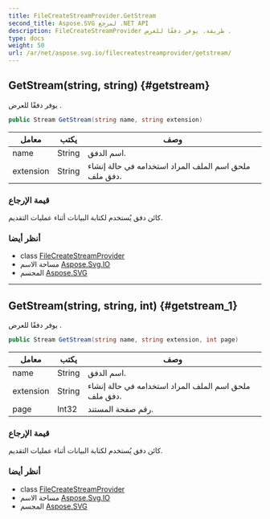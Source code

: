```yaml
---
title: FileCreateStreamProvider.GetStream
second_title: Aspose.SVG لمرجع .NET API
description: FileCreateStreamProvider طريقة. يوفر دفقًا للعرض .
type: docs
weight: 50
url: /ar/net/aspose.svg.io/filecreatestreamprovider/getstream/
---
```

## GetStream(string, string) {#getstream}

يوفر دفقًا للعرض .

```csharp
public Stream GetStream(string name, string extension)
```

| معامل | يكتب | وصف |
| --- | --- | --- |
| name | String | اسم الدفق. |
| extension | String | ملحق اسم الملف المراد استخدامه في حالة إنشاء دفق ملف. |

### قيمة الإرجاع

كائن دفق يُستخدم لكتابة البيانات أثناء عمليات التقديم.

### أنظر أيضا

* class [FileCreateStreamProvider](../)
* مساحة الاسم [Aspose.Svg.IO](../../filecreatestreamprovider/)
* المجسم [Aspose.SVG](../../../)

---

## GetStream(string, string, int) {#getstream_1}

يوفر دفقًا للعرض .

```csharp
public Stream GetStream(string name, string extension, int page)
```

| معامل | يكتب | وصف |
| --- | --- | --- |
| name | String | اسم الدفق. |
| extension | String | ملحق اسم الملف المراد استخدامه في حالة إنشاء دفق ملف. |
| page | Int32 | رقم صفحة المستند. |

### قيمة الإرجاع

كائن دفق يُستخدم لكتابة البيانات أثناء عمليات التقديم.

### أنظر أيضا

* class [FileCreateStreamProvider](../)
* مساحة الاسم [Aspose.Svg.IO](../../filecreatestreamprovider/)
* المجسم [Aspose.SVG](../../../)


